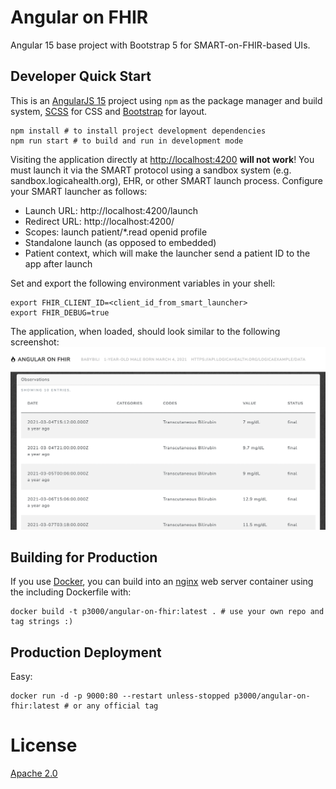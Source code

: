 # Angular on FHIR

Angular 15 base project with Bootstrap 5 for SMART-on-FHIR-based UIs.

## Developer Quick Start

This is an [AngularJS 15](https://angular.io) project using `npm` as the package manager and build system, [SCSS](http://sass-lang.com) for CSS and [Bootstrap](http://getbootstrap.com/) for layout.

	npm install # to install project development dependencies
	npm run start # to build and run in development mode

Visiting the application directly at [http://localhost:4200](http://localhost:4200) **will not work**! You must launch it via the SMART protocol using a sandbox system (e.g. sandbox.logicahealth.org), EHR, or other SMART launch process. Configure your SMART launcher as follows:

  - Launch URL: http://localhost:4200/launch
  - Redirect URL: http://localhost:4200/
  - Scopes: launch patient/*.read openid profile
  - Standalone launch (as opposed to embedded)
  - Patient context, which will make the launcher send a patient ID to the app after launch
  
Set and export the following environment variables in your shell:

	export FHIR_CLIENT_ID=<client_id_from_smart_launcher>
	export FHIR_DEBUG=true
 
The application, when loaded, should look similar to the following screenshot:
![Metadata](https://raw.githubusercontent.com/preston/angular-on-fhir/master/doc/screenshots/1.png)

## Building for Production

If you use [Docker](https://www.docker.com), you can build into an [nginx](http://nginx.org) web server container using the including Dockerfile with:

	docker build -t p3000/angular-on-fhir:latest . # use your own repo and tag strings :)

## Production Deployment

Easy:

	docker run -d -p 9000:80 --restart unless-stopped p3000/angular-on-fhir:latest # or any official tag

# License

[Apache 2.0](https://www.apache.org/licenses/LICENSE-2.0)
